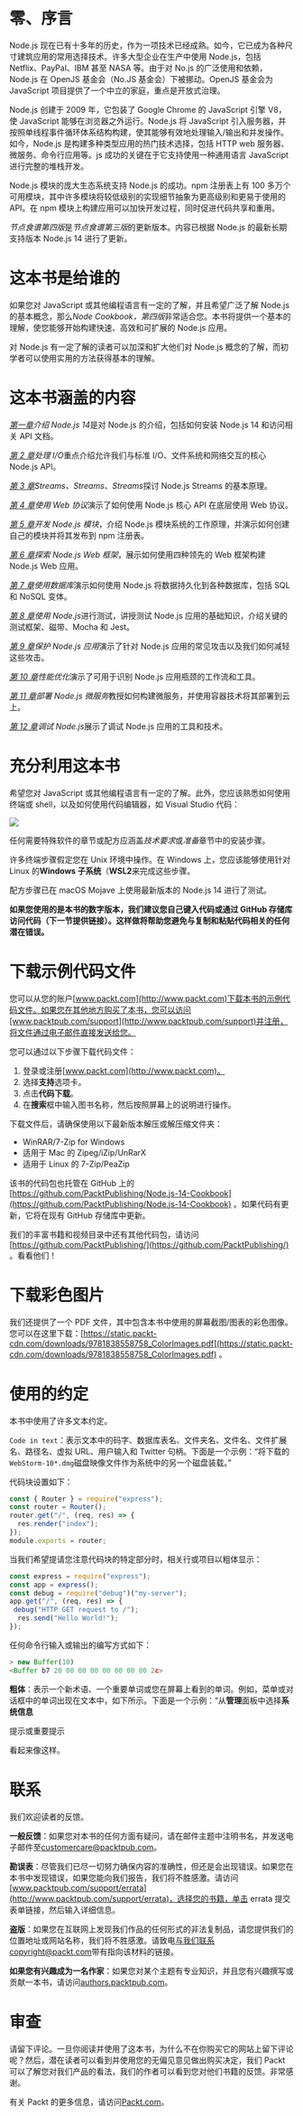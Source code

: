 # 零、序言

Node.js 现在已有十多年的历史，作为一项技术已经成熟。如今，它已成为各种尺寸建筑应用的常用选择技术。许多大型企业在生产中使用 Node.js，包括 Netflix、PayPal、IBM 甚至 NASA 等。由于对 No.js 的广泛使用和依赖，Node.js 在 OpenJS 基金会（No.JS 基金会）下被挪动。OpenJS 基金会为 JavaScript 项目提供了一个中立的家庭，重点是开放式治理。

Node.js 创建于 2009 年，它包装了 Google Chrome 的 JavaScript 引擎 V8，使 JavaScript 能够在浏览器之外运行。Node.js 将 JavaScript 引入服务器，并按照单线程事件循环体系结构构建，使其能够有效地处理输入/输出和并发操作。如今，Node.js 是构建多种类型应用的热门技术选择，包括 HTTP web 服务器、微服务、命令行应用等。js 成功的关键在于它支持使用一种通用语言 JavaScript 进行完整的堆栈开发。

Node.js 模块的庞大生态系统支持 Node.js 的成功。npm 注册表上有 100 多万个可用模块，其中许多模块将较低级别的实现细节抽象为更高级别和更易于使用的 API。在 npm 模块上构建应用可以加快开发过程，同时促进代码共享和重用。

*节点食谱第四版*是*节点食谱第三版*的更新版本。内容已根据 Node.js 的最新长期支持版本 Node.js 14 进行了更新。

# 这本书是给谁的

如果您对 JavaScript 或其他编程语言有一定的了解，并且希望广泛了解 Node.js 的基本概念，那么*Node Cookbook，第四版*非常适合您。本书将提供一个基本的理解，使您能够开始构建快速、高效和可扩展的 Node.js 应用。

对 Node.js 有一定了解的读者可以加深和扩大他们对 Node.js 概念的了解，而初学者可以使用实用的方法获得基本的理解。

# 这本书涵盖的内容

[*第一章*](01.html#_idTextAnchor016)*介绍 Node.js 14*是对 Node.js 的介绍，包括如何安装 Node.js 14 和访问相关 API 文档。

[*第 2 章*](02.html#_idTextAnchor034)*处理 I/O*重点介绍允许我们与标准 I/O、文件系统和网络交互的核心 Node.js API。

[*第 3 章*](03.html#_idTextAnchor064)*Streams、Streams、Streams*探讨 Node.js Streams 的基本原理。

[*第 4 章*](04.html#_idTextAnchor096)*使用 Web 协议*演示了如何使用 Node.js 核心 API 在底层使用 Web 协议。

[*第 5 章*](05.html#_idTextAnchor134)*开发 Node.js 模块*，介绍 Node.js 模块系统的工作原理，并演示如何创建自己的模块并将其发布到 npm 注册表。

[*第 6 章*](06.html#_idTextAnchor165)*探索 Node.js Web 框架*，展示如何使用四种领先的 Web 框架构建 Node.js Web 应用。

[*第 7 章*](07.html#_idTextAnchor191)*使用数据库*演示如何使用 Node.js 将数据持久化到各种数据库，包括 SQL 和 NoSQL 变体。

[*第 8 章*](08.html#_idTextAnchor223)*使用 Node.js*进行测试，讲授测试 Node.js 应用的基础知识，介绍关键的测试框架、磁带、Mocha 和 Jest。

[*第 9 章*](09.html#_idTextAnchor259)*保护 Node.js 应用*演示了针对 Node.js 应用的常见攻击以及我们如何减轻这些攻击。

[*第 10 章*](10.html#_idTextAnchor302)*性能优化*演示了可用于识别 Node.js 应用瓶颈的工作流和工具。

[*第 11 章*](11.html#_idTextAnchor337)*部署 Node.js 微服务*教授如何构建微服务，并使用容器技术将其部署到云上。

[*第 12 章*](12.html#_idTextAnchor379)*调试 Node.js*展示了调试 Node.js 应用的工具和技术。

# 充分利用这本书

希望您对 JavaScript 或其他编程语言有一定的了解。此外，您应该熟悉如何使用终端或 shell，以及如何使用代码编辑器，如 Visual Studio 代码：

![](img/Preface_table.jpg)

任何需要特殊软件的章节或配方应涵盖*技术要求*或*准备*章节中的安装步骤。

许多终端步骤假定您在 Unix 环境中操作。在 Windows 上，您应该能够使用针对 Linux 的**Windows 子系统**（**WSL2**来完成这些步骤。

配方步骤已在 macOS Mojave 上使用最新版本的 Node.js 14 进行了测试。

**如果您使用的是本书的数字版本，我们建议您自己键入代码或通过 GitHub 存储库访问代码（下一节提供链接）。这样做将帮助您避免与复制和粘贴代码相关的任何潜在错误。**

# 下载示例代码文件

您可以从您的账户[www.packt.com](http://www.packt.com)下载本书的示例代码文件。如果您在其他地方购买了本书，您可以访问[www.packtpub.com/support](http://www.packtpub.com/support)并注册，将文件通过电子邮件直接发送给您。

您可以通过以下步骤下载代码文件：

1.  登录或注册[www.packt.com](http://www.packt.com)。
2.  选择**支持**选项卡。
3.  点击**代码下载**。
4.  在**搜索**框中输入图书名称，然后按照屏幕上的说明进行操作。

下载文件后，请确保使用以下最新版本解压或解压缩文件夹：

*   WinRAR/7-Zip for Windows
*   适用于 Mac 的 Zipeg/iZip/UnRarX
*   适用于 Linux 的 7-Zip/PeaZip

该书的代码包也托管在 GitHub 上的[https://github.com/PacktPublishing/Node.js-14-Cookbook](https://github.com/PacktPublishing/Node.js-14-Cookbook) 。如果代码有更新，它将在现有 GitHub 存储库中更新。

我们的丰富书籍和视频目录中还有其他代码包，请访问[https://github.com/PacktPublishing/](https://github.com/PacktPublishing/) 。看看他们！

# 下载彩色图片

我们还提供了一个 PDF 文件，其中包含本书中使用的屏幕截图/图表的彩色图像。您可以在这里下载：[https://static.packt-cdn.com/downloads/9781838558758_ColorImages.pdf](https://static.packt-cdn.com/downloads/9781838558758_ColorImages.pdf) 。

# 使用的约定

本书中使用了许多文本约定。

`Code in text`：表示文本中的码字、数据库表名、文件夹名、文件名、文件扩展名、路径名、虚拟 URL、用户输入和 Twitter 句柄。下面是一个示例：“将下载的`WebStorm-10*.dmg`磁盘映像文件作为系统中的另一个磁盘装载。”

代码块设置如下：

```js
const { Router } = require("express");
const router = Router();
router.get("/", (req, res) => {
  res.render("index");
});
module.exports = router;
```

当我们希望提请您注意代码块的特定部分时，相关行或项目以粗体显示：

```js
const express = require("express");
const app = express();
const debug = require("debug")("my-server");
app.get("/", (req, res) => {
 debug("HTTP GET request to /");
  res.send("Hello World!");
});
```

任何命令行输入或输出的编写方式如下：

```js
> new Buffer(10)
<Buffer b7 20 00 00 00 00 00 00 00 2c>
```

**粗体**：表示一个新术语、一个重要单词或您在屏幕上看到的单词。例如，菜单或对话框中的单词出现在文本中，如下所示。下面是一个示例：“从**管理**面板中选择**系统信息**

提示或重要提示

看起来像这样。

# 联系

我们欢迎读者的反馈。

**一般反馈**：如果您对本书的任何方面有疑问，请在邮件主题中注明书名，并发送电子邮件至[customercare@packtpub.com](mailto:customercare@packtpub.com)。

**勘误表**：尽管我们已尽一切努力确保内容的准确性，但还是会出现错误。如果您在本书中发现错误，如果您能向我们报告，我们将不胜感激。请访问[www.packtpub.com/support/errata](http://www.packtpub.com/support/errata)，选择您的书籍，单击 errata 提交表单链接，然后输入详细信息。

**盗版**：如果您在互联网上发现我们作品的任何形式的非法复制品，请您提供我们的位置地址或网站名称，我们将不胜感激。请致电[与我们联系 copyright@packt.com](mailto:copyright@packt.com)带有指向该材料的链接。

**如果您有兴趣成为一名作家**：如果您对某个主题有专业知识，并且您有兴趣撰写或贡献一本书，请访问[authors.packtpub.com](http://authors.packtpub.com)。

# 审查

请留下评论。一旦你阅读并使用了这本书，为什么不在你购买它的网站上留下评论呢？然后，潜在读者可以看到并使用您的无偏见意见做出购买决定，我们 Packt 可以了解您对我们产品的看法，我们的作者可以看到您对他们书籍的反馈。非常感谢。

有关 Packt 的更多信息，请访问[Packt.com](http://packt.com)。